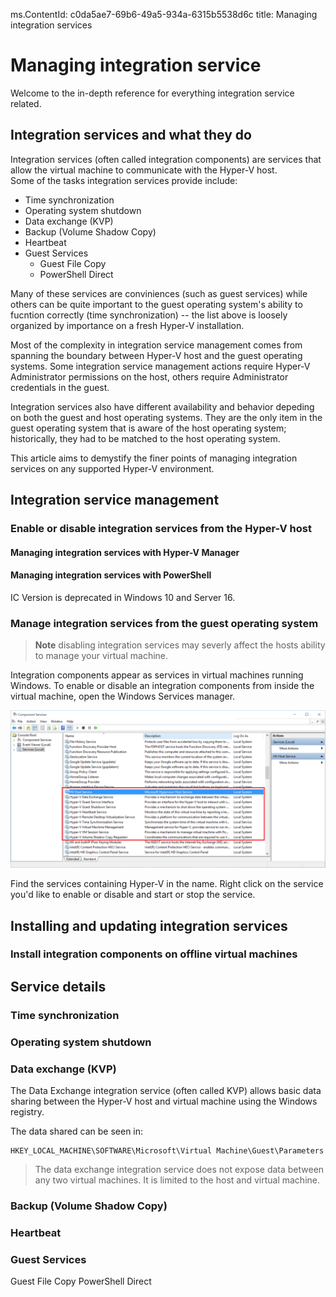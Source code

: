ms.ContentId: c0da5ae7-69b6-49a5-934a-6315b5538d6c
title: Managing integration services

# Managing integration service
Welcome to the in-depth reference for everything integration service related.

## Integration services and what they do
Integration services (often called integration components) are services that allow the virtual machine to communicate with the Hyper-V host.  
Some of the tasks integration services provide include:
* Time synchronization
* Operating system shutdown
* Data exchange (KVP)
* Backup (Volume Shadow Copy)
* Heartbeat 
* Guest Services
  * Guest File Copy
  * PowerShell Direct

Many of these services are conviniences (such as guest services) while others can be quite important to the guest operating system's ability to fucntion correctly (time synchronization) -- the list above is loosely organized by importance on a fresh Hyper-V installation.

Most of the complexity in integration service management comes from spanning the boundary between Hyper-V host and the guest operating systems.  Some integration service management actions require Hyper-V Administrator permissions on the host, others require Administrator credentials in the guest.

Integration services also have different availability and behavior depeding on both the guest and host operating systems.  They are the only item in the guest operating system that is aware of the host operating system; historically, they had to be matched to the host operating system.

This article aims to demystify the finer points of managing integration services on any supported Hyper-V environment.


## Integration service management

### Enable or disable integration services from the Hyper-V host

#### Managing integration services with Hyper-V Manager

#### Managing integration services with PowerShell
IC Version is deprecated in Windows 10 and Server 16.

### Manage integration services from the guest operating system

> **Note** disabling integration services may severly affect the hosts ability to manage your virtual machine.

Integration components appear as services in virtual machines running Windows.  To enable or disable an integration components from inside the virtual machine, open the Windows Services manager.

![](media/HVServices.png) 

Find the services containing Hyper-V in the name.  Right click on the service you'd like to enable or disable and start or stop the service.

## Installing and updating integration services

### Install integration components on offline virtual machines

## Service details

### Time synchronization
### Operating system shutdown
### Data exchange (KVP)
The Data Exchange integration service (often called KVP) allows basic data sharing between the Hyper-V host and virtual machine using the Windows registry.

The data shared can be seen in:
```
HKEY_LOCAL_MACHINE\SOFTWARE\Microsoft\Virtual Machine\Guest\Parameters
```

> The data exchange integration service does not expose data between any two virtual machines. It is limited to the host and virtual machine.

### Backup (Volume Shadow Copy)
### Heartbeat 
### Guest Services
Guest File Copy
PowerShell Direct

